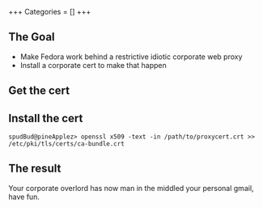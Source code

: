 +++
Categories = []
+++

## The Goal

- Make Fedora work behind a restrictive idiotic corporate web proxy
- Install a corporate cert to make that happen



## Get the cert

## Install the cert

~~~
spudBud@pineApplez> openssl x509 -text -in /path/to/proxycert.crt >> /etc/pki/tls/certs/ca-bundle.crt
~~~

## The result

Your corporate overlord has now man in the middled your personal gmail, have fun.
